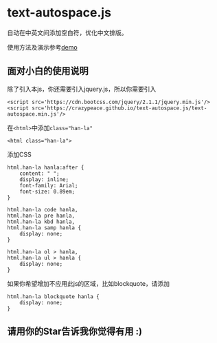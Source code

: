 text-autospace.js
=================

自动在中英文间添加空白符，优化中文排版。

使用方法及演示参考[demo](http://crazypeace.github.io/text-autospace.js/)

## 面对小白的使用说明

除了引入本js，你还需要引入jquery.js，所以你需要引入
```
<script src='https://cdn.bootcss.com/jquery/2.1.1/jquery.min.js'/>
<script src='https://crazypeace.github.io/text-autospace.js/text-autospace.min.js'/>
```

在`<html>`中添加`class="han-la"`
```
<html class="han-la">
```
  
添加CSS
```
html.han-la hanla:after {
	content: " ";
	display: inline;
	font-family: Arial;
	font-size: 0.89em;
}

html.han-la code hanla,
html.han-la pre hanla,
html.han-la kbd hanla,
html.han-la samp hanla {
	display: none;
}

html.han-la ol > hanla,
html.han-la ul > hanla {
	display: none;
}
```

如果你希望增加不应用此js的区域，比如blockquote，请添加
```
html.han-la blockquote hanla {
	display: none;
}
```

## 请用你的Star告诉我你觉得有用 :) 
